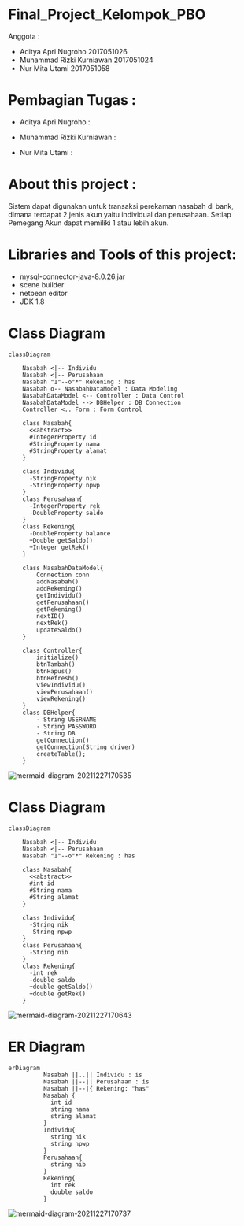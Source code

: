 # Final_Project_Kelompok_PBO

Anggota :

- Aditya Apri Nugroho 2017051026
- Muhammad Rizki Kurniawan  2017051024
- Nur Mita Utami 2017051058

# Pembagian Tugas :

- Aditya Apri Nugroho : 

- Muhammad Rizki Kurniawan : 

- Nur Mita Utami : 

# About this project :
Sistem dapat digunakan untuk transaksi perekaman nasabah di bank, dimana terdapat 2 jenis akun yaitu individual dan perusahaan. Setiap Pemegang Akun dapat memiliki 1 atau lebih akun.

# Libraries and Tools of this project:

- mysql-connector-java-8.0.26.jar
- scene builder
- netbean editor
- JDK 1.8

# Class Diagram

```Language
classDiagram

    Nasabah <|-- Individu
    Nasabah <|-- Perusahaan
    Nasabah "1"--o"*" Rekening : has
    Nasabah o-- NasabahDataModel : Data Modeling
    NasabahDataModel <-- Controller : Data Control
    NasabahDataModel --> DBHelper : DB Connection
    Controller <.. Form : Form Control      

    class Nasabah{
      <<abstract>>
      #IntegerProperty id
      #StringProperty nama
      #StringProperty alamat
    }
    
    class Individu{
      -StringProperty nik
      -StringProperty npwp
    }
    class Perusahaan{
      -IntegerProperty rek
      -DoubleProperty saldo
    }
    class Rekening{
      -DoubleProperty balance
      +Double getSaldo()
      +Integer getRek()
    }

    class NasabahDataModel{
        Connection conn
        addNasabah()
        addRekening()
        getIndividu()
        getPerusahaan()
        getRekening()
        nextID()
        nextRek()
        updateSaldo()
    }

    class Controller{
        initialize()
        btnTambah()
        btnHapus()
        btnRefresh()
        viewIndividu()
        viewPerusahaan()
        viewRekening()
    }
    class DBHelper{
        - String USERNAME
        - String PASSWORD
        - String DB
        getConnection()
        getConnection(String driver)
        createTable();
    } 
```

![mermaid-diagram-20211227170535](https://user-images.githubusercontent.com/83533356/147460991-9bcd3d75-6ecc-4fe2-8379-fa388386a19e.png)

# Class Diagram

```Language
classDiagram

    Nasabah <|-- Individu
    Nasabah <|-- Perusahaan
    Nasabah "1"--o"*" Rekening : has
    
    class Nasabah{
      <<abstract>>
      #int id
      #String nama
      #String alamat
    }
    
    class Individu{
      -String nik
      -String npwp
    }
    class Perusahaan{
      -String nib
    }
    class Rekening{
      -int rek
      -double saldo
      +double getSaldo()
      +double getRek()
    }
``` 

![mermaid-diagram-20211227170643](https://user-images.githubusercontent.com/83533356/147461087-33914ef4-edaf-4372-b4f0-4aa502bd1d1b.png)

# ER Diagram

```Language
erDiagram
          Nasabah ||..|| Individu : is
          Nasabah ||--|| Perusahaan : is
          Nasabah ||--|{ Rekening: "has"
          Nasabah {
            int id
            string nama
            string alamat
          }
          Individu{
            string nik
            string npwp
          }
          Perusahaan{
            string nib
          }
          Rekening{
            int rek
            double saldo
          }
```       

![mermaid-diagram-20211227170737](https://user-images.githubusercontent.com/83533356/147461178-adcfbae6-601d-4089-a50d-63d5ad219fa9.png)


